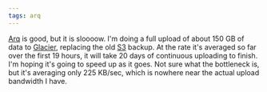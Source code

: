 ```yaml
---
tags: arq
---
```


[Arq](/wiki/Arq) is good, but it is sloooow. I'm doing a full upload of about 150 GB of data to [Glacier](/wiki/Glacier), replacing the old [S3](/wiki/S3) backup. At the rate it's averaged so far over the first 19 hours, it will take 20 days of continuous uploading to finish. I'm hoping it's going to speed up as it goes. Not sure what the bottleneck is, but it's averaging only 225 KB/sec, which is nowhere near the actual upload bandwidth I have.
